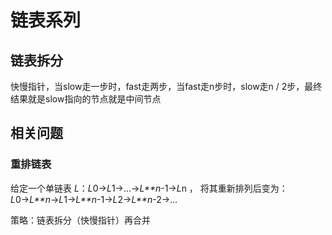 # 链表系列

## 链表拆分

快慢指针，当slow走一步时，fast走两步，当fast走n步时，slow走n / 2步，最终结果就是slow指向的节点就是中间节点

## 相关问题

### 重排链表

给定一个单链表 *L*：*L*0→*L*1→…→*L**n*-1→*L*n ，
将其重新排列后变为： *L*0→*L**n*→*L*1→*L**n*-1→*L*2→*L**n*-2→…

策略：链表拆分（快慢指针）再合并